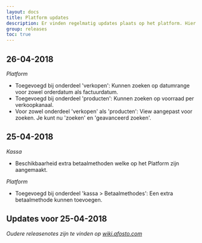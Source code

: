 ```yaml
---
layout: docs
title: Platform updates
description: Er vinden regelmatig updates plaats op het platform. Hier worden de releasenotes geplaatst.
group: releases 
toc: true
---
```

## 26-04-2018
_Platform_
* Toegevoegd bij onderdeel 'verkopen': Kunnen zoeken op datumrange voor zowel orderdatum als factuurdatum.
* Toegevoegd bij onderdeel 'producten': Kunnen zoeken op voorraad per verkoopkanaal.
* Voor zowel onderdeel 'verkopen' als 'producten': View aangepast voor zoeken. Je kunt nu 'zoeken' en 'geavanceerd zoeken'.

## 25-04-2018
_Kassa_
* Beschikbaarheid extra betaalmethoden welke op het Platform zijn aangemaakt.

_Platform_
* Toegevoegd bij onderdeel 'kassa > Betaalmethodes': Een extra betaalmethode kunnen toevoegen.

## Updates voor 25-04-2018
_Oudere releasenotes zijn te vinden op [wiki.afosto.com](https://wiki.afosto.com/display/PUB/Updates)_